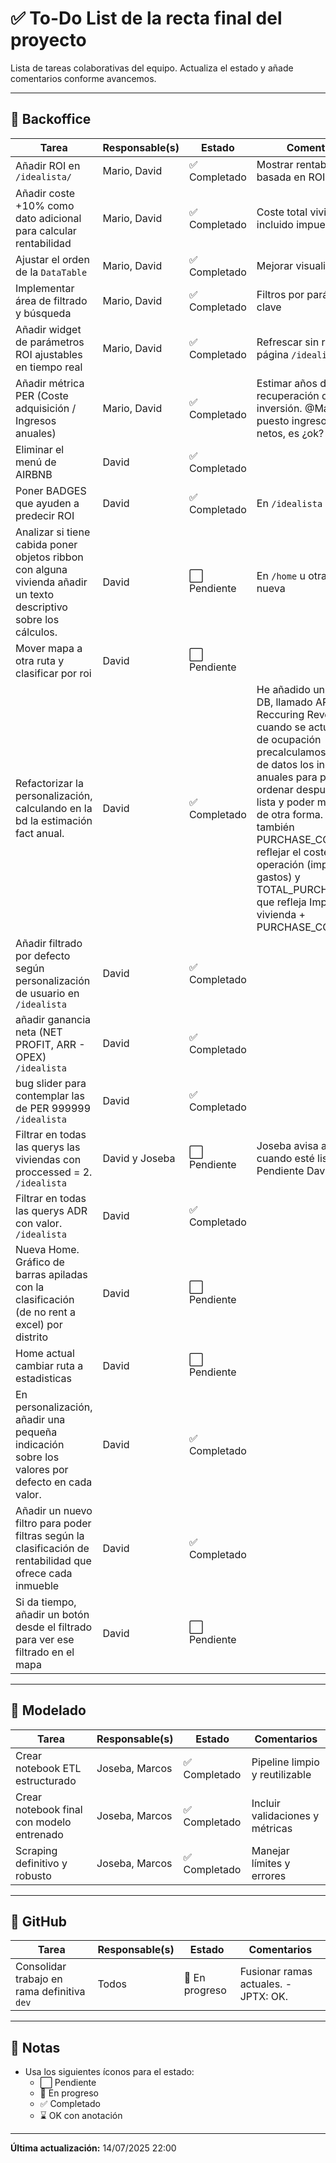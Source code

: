 # ✅ To-Do List de la recta final del proyecto

Lista de tareas colaborativas del equipo. Actualiza el estado y añade comentarios conforme avancemos.

---

## 🧾 Backoffice

| Tarea                                                                          | Responsable(s) | Estado        | Comentarios                                                                                                                                                                                                                                                                                                                                                                                                         |
| ------------------------------------------------------------------------------ | -------------- | ------------- | ------------------------------------------------------------------------------------------------------------------------------------------------------------------------------------------------------------------------------------------------------------------------------------------------------------------------------------------------------------------------------------------------------------------- |
| Añadir ROI en `/idealista/`                                                    | Mario, David   | ✅ Completado | Mostrar rentabilidad basada en ROI                                                                                                                                                                                                                                                                                                                                                                                  |
| Añadir coste +10% como dato adicional para calcular rentabilidad               | Mario, David   | ✅ Completado | Coste total vivienda incluido impuesto                                                                                                                                                                                                                                                                                                                                                                              |
| Ajustar el orden de la `DataTable`                                             | Mario, David   | ✅ Completado | Mejorar visualización                                                                                                                                                                                                                                                                                                                                                                                               |
| Implementar área de filtrado y búsqueda                                        | Mario, David   | ✅ Completado | Filtros por parámetros clave                                                                                                                                                                                                                                                                                                                                                                                        |
| Añadir widget de parámetros ROI ajustables en tiempo real                      | Mario, David   | ✅ Completado | Refrescar sin recargar página `/idealista`                                                                                                                                                                                                                                                                                                                                                                          |
| Añadir métrica PER (Coste adquisición / Ingresos anuales)                      | Mario, David   | ✅ Completado | Estimar años de recuperación de inversión. @Mario, he puesto ingresos anuales netos, es ¿ok?                                                                                                                                                                                                                                                                                                                        |
| Eliminar el menú de AIRBNB                                                     | David          | ✅ Completado |                                                                                                                                                                                                                                                                                                                                                                                                                     |
| Poner BADGES que ayuden a predecir ROI                                         | David          | ✅ Completado | En `/idealista`                                                                                                                                                                                                                                                                                                                                                                                                     |
| Analizar si tiene cabida poner objetos ribbon con alguna vivienda añadir un texto descriptivo sobre los cálculos.              | David          | ⬜ Pendiente  | En `/home` u otra página nueva                                                                                                                                                                                                                                                                                                                                                                                      |
| Mover mapa a otra ruta y clasificar por roi                                    | David          | ⬜ Pendiente  |                                                                                                                                                                                                                                                                                                                                                                                                                     |
| Refactorizar la personalización, calculando en la bd la estimación fact anual. | David          | ✅ Completado | He añadido un campo a la DB, llamado ARR (Annual Reccuring Revenue), cuando se actualiza el % de ocupación precalculamos en la base de datos los ingresos anuales para poderlos ordenar después en la lista y poder manejarlos de otra forma. Introduzco también PURCHASE_COST para reflejar el coste de la operación (impuestos y gastos) y TOTAL_PURCHASE_COST que refleja Importe de la vivienda + PURCHASE_COST |
| Añadir filtrado por defecto según personalización de usuario en `/idealista`                                    | David          | ✅ Completado  |                                                                                                                                                                                                                                                                                                                                                                                                                     |
| añadir ganancia neta (NET PROFIT, ARR - OPEX) `/idealista`                                    | David          | ✅ Completado  |                                                                                                                                                                                                                                                                                                                                                                                                                     |
| bug slider para contemplar las de PER 999999 `/idealista`                                    | David          | ✅ Completado  |                                                                                                                                                                                                                                                                                                                                                                                                                     |
| Filtrar en todas las querys las viviendas con proccessed = 2. `/idealista`                                    | David y Joseba         | ⬜ Pendiente  |  Joseba avisa a David cuando esté listo. OK Pendiente David                                                                                                                                                                                                                                                                                                                                                                                                                 |
| Filtrar en todas las querys ADR con valor. `/idealista`                                    | David          | ✅ Completado  |                                                                                                                                                                                                                                                                                                                                                                                                                     |
| Nueva Home. Gráfico de barras apiladas con la clasificación (de no rent a excel) por distrito                                  | David          | ⬜ Pendiente  |                                                                                                                                                                                                                                                                                                                                                                                                                     |
| Home actual cambiar ruta a estadisticas                                  | David          | ⬜ Pendiente  |                                                                                                                                                                                                                                                                                                                                                                                                                     |
| En personalización, añadir una pequeña indicación sobre los valores por defecto en cada valor.                                  | David          | ✅ Completado  |                                                                                                                                                                                                                                                                                                                                                                                                                     |
| Añadir un nuevo filtro para poder filtras según la clasificación de rentabilidad que ofrece cada inmueble                                  | David          | ✅ Completado  |                                                                                                                                                                                                                                                                                                                                                                                                                     |
| Si da tiempo, añadir un botón desde el filtrado para ver ese filtrado en el mapa                                  | David          | ⬜ Pendiente  |                                                                                                                                                                                                                                                                                                                                                                                                                     |

---

## 🧪 Modelado

| Tarea                                     | Responsable(s) | Estado        | Comentarios                     |
| ----------------------------------------- | -------------- | ------------- | ------------------------------- |
| Crear notebook ETL estructurado           | Joseba, Marcos | ✅ Completado | Pipeline limpio y reutilizable  |
| Crear notebook final con modelo entrenado | Joseba, Marcos | ✅ Completado | Incluir validaciones y métricas |
| Scraping definitivo y robusto             | Joseba, Marcos | ✅ Completado | Manejar límites y errores       |

---

## 🧩 GitHub

| Tarea                                       | Responsable(s) | Estado         | Comentarios                          |
| ------------------------------------------- | -------------- | -------------- | ------------------------------------ |
| Consolidar trabajo en rama definitiva `dev` | Todos          | 🔄 En progreso | Fusionar ramas actuales. - JPTX: OK. |

---

## 📌 Notas

- Usa los siguientes íconos para el estado:
  - ⬜ Pendiente
  - 🔄 En progreso
  - ✅ Completado
  - ⌛ OK con anotación

---


**Última actualización:** 14/07/2025 22:00
